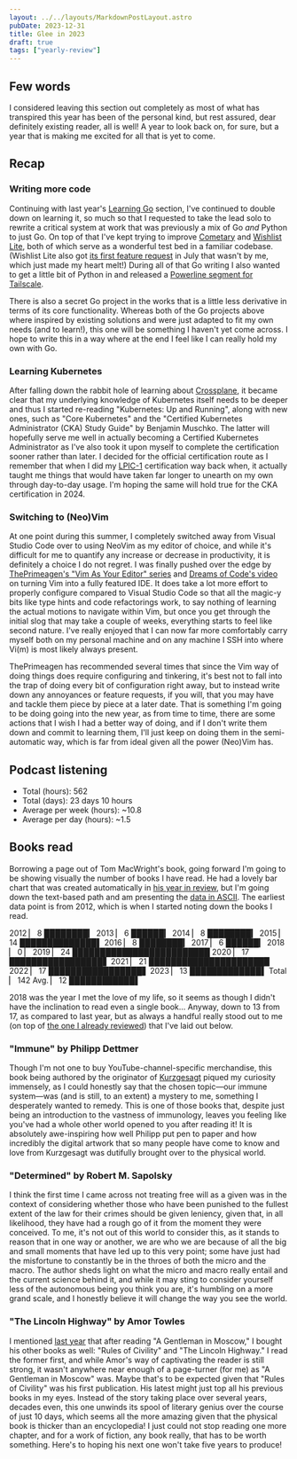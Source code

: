 ```yaml
---
layout: ../../layouts/MarkdownPostLayout.astro
pubDate: 2023-12-31
title: Glee in 2023
draft: true
tags: ["yearly-review"]
---
```

## Few words

I considered leaving this section out completely as most of what has transpired this year has been of the personal kind, but rest assured, dear definitely existing reader, all is well! A year to look back on, for sure, but a year that is making me excited for all that is yet to come.

## Recap

### Writing more code

Continuing with last year's [Learning Go](https://usrme.xyz/posts/hullabaloo-with-2022/#learning-go) section, I've continued to double down on learning it, so much so that I requested to take the lead solo to rewrite a critical system at work that was previously a mix of Go _and_ Python to just Go. On top of that I've kept trying to improve [Cometary](https://github.com/usrme/cometary) and [Wishlist Lite](https://github.com/usrme/wishlistlite), both of which serve as a wonderful test bed in a familiar codebase. (Wishlist Lite also got [its first feature request](https://github.com/usrme/wishlistlite/issues/30) in July that wasn't by me, which just made my heart melt!) During all of that Go writing I also wanted to get a little bit of Python in and released a [Powerline segment for Tailscale](https://github.com/usrme/powerline-tailscale).

There is also a secret Go project in the works that is a little less derivative in terms of its core functionality. Whereas both of the Go projects above where inspired by existing solutions and were just adapted to fit my own needs (and to learn!), this one will be something I haven't yet come across. I hope to write this in a way where at the end I feel like I can really hold my own with Go.

### Learning Kubernetes

After falling down the rabbit hole of learning about [Crossplane](https://www.crossplane.io/), it became clear that my underlying knowledge of Kubernetes itself needs to be deeper and thus I started re-reading "Kubernetes: Up and Running", along with new ones, such as "Core Kubernetes" and the "Certified Kubernetes Administrator (CKA) Study Guide" by Benjamin Muschko. The latter will hopefully serve me well in actually becoming a Certified Kubernetes Administrator as I've also took it upon myself to complete the certification sooner rather than later. I decided for the official certification route as I remember that when I did my [LPIC-1](https://www.lpi.org/our-certifications/lpic-1-overview/) certification way back when, it actually taught me things that would have taken far longer to unearth on my own through day-to-day usage. I'm hoping the same will hold true for the CKA certification in 2024.

### Switching to (Neo)Vim

At one point during this summer, I completely switched away from Visual Studio Code over to using NeoVim as my editor of choice, and while it's difficult for me to quantify any increase or decrease in productivity, it is definitely a choice I do not regret. I was finally pushed over the edge by [ThePrimeagen's "Vim As Your Editor" series](https://www.youtube.com/playlist?list=PLm323Lc7iSW_wuxqmKx_xxNtJC_hJbQ7R) and [Dreams of Code's video](https://www.youtube.com/watch?v=Mtgo-nP_r8Y) on turning Vim into a fully featured IDE. It does take a lot more effort to properly configure compared to Visual Studio Code so that all the magic-y bits like type hints and code refactorings work, to say nothing of learning the actual motions to navigate within Vim, but once you get through the initial slog that may take a couple of weeks, everything starts to feel like second nature. I've really enjoyed that I can now far more comfortably carry myself both on my personal machine and on any machine I SSH into where Vi(m) is most likely always present.

ThePrimeagen has recommended several times that since the Vim way of doing things does require configuring and tinkering, it's best not to fall into the trap of doing every bit of configuration right away, but to instead write down any annoyances or feature requests, if you will, that you may have and tackle them piece by piece at a later date. That is something I'm going to be doing going into the new year, as from time to time, there are some actions that I wish I had a better way of doing, and if I don't write them down and commit to learning them, I'll just keep on doing them in the semi-automatic way, which is far from ideal given all the power (Neo)Vim has.

## Podcast listening

* Total (hours): 562
* Total (days): 23 days 10 hours
* Average per week (hours): ~10.8
* Average per day (hours): ~1.5

## Books read

Borrowing a page out of Tom MacWright's book, going forward I'm going to be showing visually the number of books I have read. He had a lovely bar chart that was created automatically in [his year in review](https://macwright.com/2023/12/28/year-in-review.html), but I'm going down the text-based path and am presenting the [data in ASCII](https://alexwlchan.net/2018/ascii-bar-charts/). The earliest data point is from 2012, which is when I started noting down the books I read.

2012  ▏    8 ████████▎
2013  ▏    6 ██████▎
2014  ▏    8 ████████▎
2015  ▏   14 ██████████████▌
2016  ▏    8 ████████▎
2017  ▏    6 ██████▎
2018  ▏    0 ▏
2019  ▏   24 █████████████████████████
2020  ▏   17 █████████████████▋
2021  ▏   21 █████████████████████▉
2022  ▏   17 █████████████████▋
2023  ▏   13 █████████████▌
Total ▏  142
Avg.  ▏   12 ████████████▌

2018 was the year I met the love of my life, so it seems as though I didn't have the inclination to read even a single book... Anyway, down to 13 from 17, as compared to last year, but as always a handful really stood out to me (on top of [the one I already reviewed](https://usrme.xyz/posts/book-review-how-minds-change-by-david-mcraney/)) that I've laid out below.

### "Immune" by Philipp Dettmer

Though I'm not one to buy YouTube-channel-specific merchandise, this book being authored by the originator of [Kurzgesagt](https://www.youtube.com/@kurzgesagt) piqued my curiosity immensely, as I could honestly say that the chosen topic—our immune system—was (and is still, to an extent) a mystery to me, something I desperately wanted to remedy. This is one of those books that, despite just being an introduction to the vastness of immunology, leaves you feeling like you've had a whole other world opened to you after reading it! It is absolutely awe-inspiring how well Philipp put pen to paper and how incredibly the digital artwork that so many people have come to know and love from Kurzgesagt was dutifully brought over to the physical world.

### "Determined" by Robert M. Sapolsky

I think the first time I came across not treating free will as a given was in the context of considering whether those who have been punished to the fullest extent of the law for their crimes should be given leniency, given that, in all likelihood, they have had a rough go of it from the moment they were conceived. To me, it's not out of this world to consider this, as it stands to reason that in one way or another, we are who we are because of all the big and small moments that have led up to this very point; some have just had the misfortune to constantly be in the throes of both the micro and the macro. The author sheds light on what the micro and macro really entail and the current science behind it, and while it may sting to consider yourself less of the autonomous being you think you are, it's humbling on a more grand scale, and I honestly believe it will change the way you see the world.

### "The Lincoln Highway" by Amor Towles

I mentioned [last year](https://usrme.xyz/posts/hullabaloo-with-2022/#books-read) that after reading "A Gentleman in Moscow," I bought his other books as well: "Rules of Civility" and "The Lincoln Highway." I read the former first, and while Amor's way of captivating the reader is still strong, it wasn't anywhere near enough of a page-turner (for me) as "A Gentleman in Moscow" was. Maybe that's to be expected given that "Rules of Civility" was his first publication. His latest might just top all his previous books in my eyes. Instead of the story taking place over several years, decades even, this one unwinds its spool of literary genius over the course of just 10 days, which seems all the more amazing given that the physical book is thicker than an encyclopedia! I just could not stop reading one more chapter, and for a work of fiction, any book really, that has to be worth something. Here's to hoping his next one won't take five years to produce!
